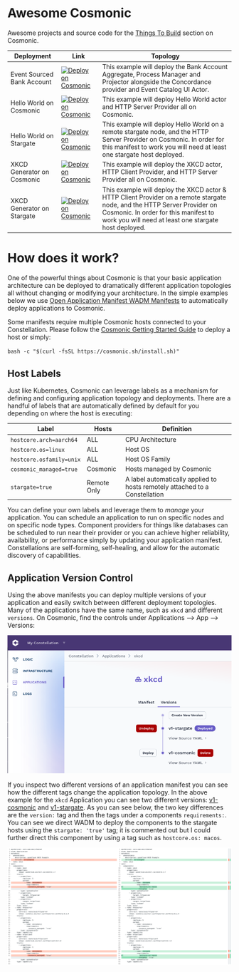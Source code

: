# Awesome Cosmonic

Awesome projects and source code for the [Things To Build](https://cosmonic.com/docs/category/things-to-build) section on Cosmonic.

| Deployment                 | Link                                                                                                                                                                                                                                      | Topology                                                                                                                                                                                                                  |
| -------------------------- | ----------------------------------------------------------------------------------------------------------------------------------------------------------------------------------------------------------------------------------------- | ------------------------------------------------------------------------------------------------------------------------------------------------------------------------------------------------------------------------- |
| Event Sourced Bank Account | [<img src="https://cosmonic.com/badge/deploy.svg" alt="Deploy on Cosmonic" width="400">](https://new.cosmonic.app/?yaml=https://raw.githubusercontent.com/cosmonic/awesome-cosmonic/main/bank-account/bank-account.wadm.yaml)              | This example will deploy the Bank Account Aggregate, Process Manager and Projector alongside the Concordance provider and Event Catalog UI Actor.                                                                         |
| Hello World on Cosmonic    | [<img src="https://cosmonic.com/badge/deploy.svg" alt="Deploy on Cosmonic" width="400">](https://new.cosmonic.app/?yaml=https://raw.githubusercontent.com/cosmonic/awesome-cosmonic/main/hello-world/hello-cosmonic.wadm.yaml)            | This example will deploy Hello World actor and HTTP Server Provider all on Cosmonic.                                                                                                                                      |
| Hello World on Stargate    | [<img src="https://cosmonic.com/badge/deploy.svg" alt="Deploy on Cosmonic" width="400">](https://new.cosmonic.app/?yaml=https://raw.githubusercontent.com/cosmonic/awesome-cosmonic/main/hello-world/hello-stargate.wadm.yaml)            | This example will deploy Hello World on a remote stargate node, and the HTTP Server Provider on Cosmonic. In order for this manifest to work you will need at least one stargate host deployed.                           |
| XKCD Generator on Cosmonic | [<img src="https://cosmonic.com/badge/deploy.svg" alt="Deploy on Cosmonic" width="400">](https://new.cosmonic.app/?yaml=https://raw.githubusercontent.com/cosmonic/awesome-cosmonic/main/xkcdgenerator/xkcd-generator-cosmonic.wadm.yaml) | This example will deploy the XKCD actor, HTTP Client Provider, and HTTP Server Provider all on Cosmonic.                                                                                                                  |
| XKCD Generator on Stargate | [<img src="https://cosmonic.com/badge/deploy.svg" alt="Deploy on Cosmonic" width="400">](https://new.cosmonic.app/?yaml=https://raw.githubusercontent.com/cosmonic/awesome-cosmonic/main/xkcdgenerator/xkcd-generator-stargate.wadm.yaml) | This example will deploy the XKCD actor & HTTP Client Provider on a remote stargate node, and the HTTP Server Provider on Cosmonic. In order for this manifest to work you will need at least one stargate host deployed. |

# How does it work?

One of the powerful things about Cosmonic is that your basic application architecture can be deployed to dramatically different application topologies all without changing or modifying your architecture. In the simple examples below we use [Open Application Manifest WADM Manifests](https://github.com/wasmCloud/wadm) to automatically deploy applications to Cosmonic.

Some manifests require multiple Cosmonic hosts connected to your Constellation. Please follow the [Cosmonic Getting Started Guide](https://cosmonic.com/docs/user_guide/cli/getting_started) to deploy a host or simply:

`bash -c "$(curl -fsSL https://cosmonic.sh/install.sh)"`

## Host Labels

Just like Kubernetes, Cosmonic can leverage labels as a mechanism for defining and configuring application topology and deployments. There are a handful of labels that are automatically defined by default for you depending on where the host is executing:

| Label                    | Hosts       | Definition                                                                  |
| ------------------------ | ----------- | --------------------------------------------------------------------------- |
| `hostcore.arch=aarch64`  | ALL         | CPU Architecture                                                            |
| `hostcore.os=linux`      | ALL         | Host OS                                                                     |
| `hostcore.osfamily=unix` | ALL         | Host OS Family                                                              |
| `cosmonic_managed=true`  | Cosmonic    | Hosts managed by Cosmonic                                                   |
| `stargate=true`          | Remote Only | A label automatically applied to hosts remotely attached to a Constellation |

You can define your own labels and leverage them to _manage_ your application. You can schedule an application to run on specific nodes and on specific node types. Component providers for things like databases can be scheduled to run near their provider or you can achieve higher reliability, availability, or performance simply by updating your application manifest. Constellations are self-forming, self-healing, and allow for the automatic discovery of capabilities.

## Application Version Control

Using the above manifests you can deploy multiple versions of your application and easily switch between different deployment topologies. Many of the applications have the same name, such as `xkcd` and different `versions`. On Cosmonic, find the controls under Applications --> App --> Versions:

![Cosmonic Applications Version Control Screen Shot](./.assets/cosmonic-applications-versions.png)

If you inspect two different versions of an application manifest you can see how the different tags change the application topology. In the above example for the `xkcd` Application you can see two different versions: [v1-cosmonic](./xkcdgenerator/xkcd-generator-cosmonic.wadm) and [v1-stargate](./xkcdgenerator/xkcd-generator-stargate.wadm). As you can see below, the two key differences are the `version:` tag and then the tags under a components `requirements:`. You can see we direct WADM to deploy the components to the stargate hosts using the `stargate: 'true'` tag; it is commented out but I could further direct this component by using a tag such as `hostcore.os: macos`.

![Cosmonic Applications Version Control Screen Shot](./.assets/wadm-diff-xkcd-cosmonic-and-stargate.png)
